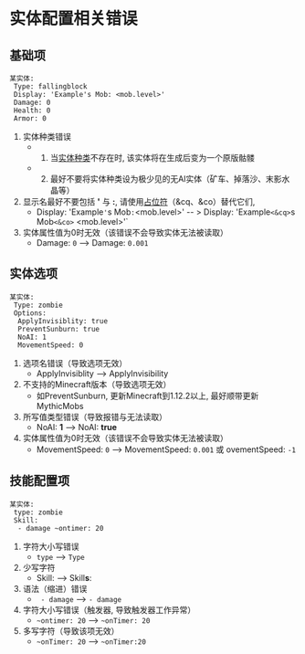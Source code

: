实体配置相关错误
===============

基础项
-----

```
某实体:
 Type: fallingblock
 Display: 'Example's Mob: <mob.level>'
 Damage: 0
 Health: 0
 Armor: 0
```
1. 实体种类错误
    * 1. 当[实体种类](/实体/种类)不存在时, 该实体将在生成后变为一个原版骷髅
    * 2. 最好不要将实体种类设为极少见的无AI实体（矿车、掉落沙、末影水晶等）
2. 显示名最好不要包括 **'** 与 **:**, 请使用[占位符](/技能/占位符)（&cq、&co）替代它们,
    * Display: 'Example`'`s Mob`:`<mob.level>' -- > Display: 'Example`<&cq>`s Mob`<&co>` <mob.level>'`
3. 实体属性值为0时无效（该错误不会导致实体无法被读取）
    * Damage: `0` --> Damage: `0.001`

实体选项
------

```
某实体:
 Type: zombie
 Options:
  ApplyInvisiblity: true
  PreventSunburn: true
  NoAI: 1
  MovementSpeed: 0
```
1. 选项名错误（导致选项无效）
    * ApplyInvisiblity --> ApplyInvisibility
2. 不支持的Minecraft版本（导致选项无效）
    * 如PreventSunburn, 更新Minecraft到1.12.2以上, 最好顺带更新MythicMobs
3. 所写值类型错误（导致报错与无法读取）
    * NoAI: **1** --> NoAI: **true**
4. 实体属性值为0时无效（该错误不会导致实体无法被读取）
    * MovementSpeed: `0` --> MovementSpeed: `0.001` 或 ovementSpeed: `-1`

技能配置项
-----

```
某实体:
 type: zombie
 Skill:
  - damage ~ontimer: 20
```
1. 字符大小写错误
    * `type` --> `Type`
2. 少写字符
    * Skill: --> Skill**s**:
3. 语法（缩进）错误
    * ` - damage` --> `- damage`
4. 字符大小写错误（触发器, 导致触发器工作异常）
    * `~ontimer: 20` --> `~onTimer: 20`
5. 多写字符（导致该项无效）
    * `~onTimer: 20` --> `~onTimer:20`